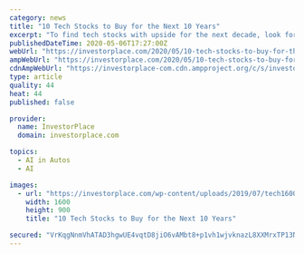 ```yaml
---
category: news
title: "10 Tech Stocks to Buy for the Next 10 Years"
excerpt: "To find tech stocks with upside for the next decade, look for companies that are strong now and have a business built for future growth."
publishedDateTime: 2020-05-06T17:27:00Z
webUrl: "https://investorplace.com/2020/05/10-tech-stocks-to-buy-for-the-next-10-years/"
ampWebUrl: "https://investorplace.com/2020/05/10-tech-stocks-to-buy-for-the-next-10-years/amp/"
cdnAmpWebUrl: "https://investorplace-com.cdn.ampproject.org/c/s/investorplace.com/2020/05/10-tech-stocks-to-buy-for-the-next-10-years/amp/"
type: article
quality: 44
heat: 44
published: false

provider:
  name: InvestorPlace
  domain: investorplace.com

topics:
  - AI in Autos
  - AI

images:
  - url: "https://investorplace.com/wp-content/uploads/2019/07/tech1600.jpg"
    width: 1600
    height: 900
    title: "10 Tech Stocks to Buy for the Next 10 Years"

secured: "VrKqgNnmVhATAD3hgwUE4vqtD8jiO6vAMbt8+p1vh1wjvknazL8XXMrxTP13Nj2Wu9K6ljrrPdCxFfLRhBkmOwCETvbfuW/qdwf4MuJDHN43e89CmzP/YVcNEGzsDbgIYNf0LwMIIzgHoHOoE1OdHv2JHT/vyKin9zYDA9BeqDGgioD7JmL5nguV3Q9k+j/6RPxP1kywLcOkyNbzSAgL4gumZeb9GXVulMiPCv7q1fNix05EIzdZ9L4cRASkMUOeDaADzhyYhvj9BO2d4m+KN5Ss3CbNHuYPdMJCAIUx5+EwtMYKmMMjjYjlBejvEQjk;cA9Z0iLIMTmTJ6VUdQLexA=="
---
```


